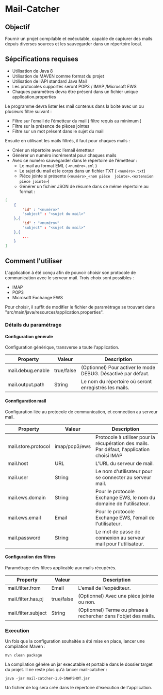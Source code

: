 # Mail-Catcher

## Objectif

Fournir un projet compilable et exécutable, capable de capturer des mails depuis diverses sources et les sauvegarder dans un répertoire local.

## Sépcifications requises

* Utilisation de Java 8
* Utilisation de MAVEN comme format du projet
* Utilisation de l’API standard Java Mail
* Les protocoles supportés seront POP3 / IMAP /Microsoft EWS
* Chaques paramètres devra être présent dans un fichier unique application.properties


Le programme devra lister les mail contenus dans la boite avec un ou plusieurs filtre suivant :

* Filtre sur l’email de l’émetteur du mail ( filtre requis au minimum )
* Filtre sur la présence de pièces jointes
* Filtre sur un mot présent dans le sujet du mail



Ensuite en utilisant les mails filtrés, il faut pour chaques mails :

* Créer un répertoire avec l’email émetteur
* Générer un numéro incrémental pour chaques mails
* Avec ce numéro sauvegarder dans le répertoire de l’émetteur :
    * Le mail au format EML ( `<numéro>.eml` )
    * Le sujet du mail et le corps dans un fichier TXT ( `<numéro>.txt`)
    * Pièce jointe si présente (`<numéro>_<nom pièce  jointe>.<extension pièce jointe>`)
    * Générer un fichier JSON de résumé dans ce même répertoire au format :

```json
[
    {
        "id" : "<numéro>"
        "subject" : "<sujet du mail>"
    },{
        "id" : "<numéro>"
        "subject" : "<sujet du mail>"
    },{
        ...
    }
]
```



## Comment l'utiliser

L'application à été conçu afin de pouvoir choisir son protocole de communication avec le serveur mail. Trois choix sont possibles : 
* IMAP
* POP3
* Microsoft Exchange EWS

Pour choisir, il suffit de modifier le fichier de paramétrage se trouvant dans "src/main/java/resources/application.properties".

### Détails du paramétrage
#### Configuration générale
Configuration générique, transverse a toute l'application.

Property | Valeur | Description
------------ | ------------- | -------------
mail.debug.enable | true/false | (Optionnel) Pour activer le mode DEBUG. Désactivé par défaut.
mail.output.path | String  | Le nom du répertoire où seront enregistrés les mails.

#### Connfiguration mail
Configuration liée au protocole de communication, et connection au serveur mail.

Property | Valeur | Description
------------ | ------------- | -------------
mail.store.protocol | imap/pop3/ews | Protocole à utiliser pour la récupération des mails. Par défaut, l'application choisi IMAP
mail.host | URL | L'URL du serveur de mail.
mail.user | String | Le nom d'utilisateur pour se connecter au serveur mail.
mail.ews.domain | String | Pour le protocole Exchange EWS, le nom du domaine de l'utilisateur.
mail.ews.email | Email | Pour le protocole Exchange EWS, l'email de l'utilisateur.
mail.password | String | Le mot de passe de connexion au serveur mail pour l'utilisateur.

#### Configuration des filtres
Paramétrage des filtres applicable aux mails récupérés.

Property | Valeur | Description
------------ | ------------- | -------------
mail.filter.from | Email | L'email de l'expéditeur.
mail.filter.has.pj | true/false | (Optionnel) Avec une pièce jointe ou non.
mail.filter.subject | String | (Optionnel) Terme ou phrase à rechercher dans l'objet des mails.

### Execution
Un fois que la configuration souhaitée a été mise en place, lancer une compilation Maven :
```
mvn clean package
```

La compilation génère un jar executable et portable dans le dossier target du projet. Il ne reste plus qu'à lancer mail-catcher :
```
java -jar mail-catcher-1.0-SNAPSHOT.jar
```

Un fichier de log sera créé dans le répertoire d'execution de l'application.
